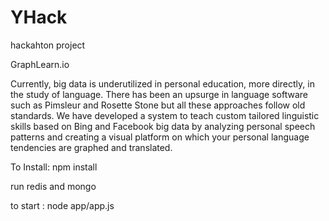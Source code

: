 YHack
=====

hackahton project

GraphLearn.io

Currently, big data is underutilized in personal education, more directly, in the study of language. There has been an upsurge in language software such as Pimsleur and Rosette Stone but all these approaches follow old standards. We have developed a system to teach custom tailored linguistic skills based on Bing and Facebook big data by analyzing personal speech patterns and creating a visual platform on which your personal language tendencies are graphed and translated.


To Install:
npm install

run redis and mongo


to start :
node app/app.js
